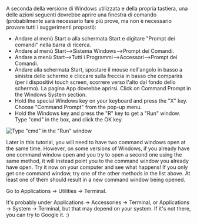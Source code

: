 <!--sec data-title="Opening: Windows" data-id="windows_prompt" data-collapse=true ces-->

A seconda della versione di Windows utilizzata e della propria tastiera, una delle azioni seguenti dovrebbe aprire una finestra di comando (probabilmente sarà necessario fare più prove, ma non è necessario provare tutti i suggerimenti proposti):

- Andare al menù Start o alla schermata Start e digitare "Prompt dei comandi" nella barra di ricerca.
- Andare al menù Start-->Sistema Windows-->Prompt dei Comandi.
- Andare a menù Start-->Tutti i Programmi-->Accessori-->Prompt dei Comandi.
- Andare alla schermata Start, spostare il mouse nell'angolo in basso a sinistra dello schermo e cliccare sulla freccia in basso che comparirà (per i dispositivi touch screen, scorrere verso l'alto dal fondo dello schermo). La pagina App dovrebbe aprirsi. Click on Command Prompt in the Windows System section.
- Hold the special Windows key on your keyboard and press the "X" key. Choose "Command Prompt" from the pop-up menu.
- Hold the Windows key and press the "R" key to get a "Run" window. Type "cmd" in the box, and click the OK key.

![Type "cmd" in the "Run" window](../python_installation/images/windows-plus-r.png)

Later in this tutorial, you will need to have two command windows open at the same time. However, on some versions of Windows, if you already have one command window open and you try to open a second one using the same method, it will instead point you to the command window you already have open. Try it now on your computer and see what happens! If you only get one command window, try one of the other methods in the list above. At least one of them should result in a new command window being opened.

<!--endsec-->

<!--sec data-title="Opening: OS X" data-id="OSX_prompt" data-collapse=true ces-->

Go to Applications → Utilities → Terminal.

<!--endsec-->

<!--sec data-title="Opening: Linux" data-id="linux_prompt" data-collapse=true ces-->

It's probably under Applications → Accessories → Terminal, or Applications → System → Terminal, but that may depend on your system. If it's not there, you can try to Google it. :)

<!--endsec-->